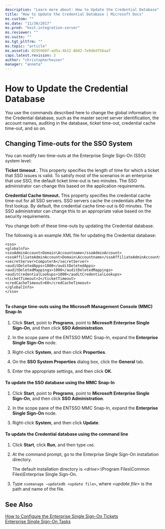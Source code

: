 ```yaml
---
description: "Learn more about: How to Update the Credential Database"
title: "How to Update the Credential Database | Microsoft Docs"
ms.custom: ""
ms.date: "11/30/2017"
ms.prod: "host-integration-server"
ms.reviewer: ""
ms.suite: ""
ms.tgt_pltfrm: ""
ms.topic: "article"
ms.assetid: 0295908f-ad5a-4b12-8b02-7e9d6df56aaf
caps.latest.revision: 3
author: "christopherhouser"
manager: "anneta"
---
```

# How to Update the Credential Database
You use the commands described here to change the global information in the Credential database, such as the master secret server identification, the account names, auditing in the database, ticket time-out, credential cache time-out, and so on.  
  
## Changing Time-outs for the SSO System  
 You can modify two time-outs at the Enterprise Single Sign-On (SSO) system level:  
  
 **Ticket timeout** **.** This property specifies the length of time for which a ticket that SSO issues is valid. To satisfy most of the scenarios in an enterprise that use SSO, the default ticket time-out is two minutes. The SSO administrator can change this based on the application requirements.  
  
 **Credential Cache timeout.** This property specifies the credential cache time-out for all SSO servers. SSO servers cache the credentials after the first lookup. By default, the credential cache time-out is 60 minutes. The SSO administrator can change this to an appropriate value based on the security requirements.  
  
 You change both of these time-outs by updating the Credential database.  
  
 The following is an example XML file for updating the Credential database:  
  
```  
<sso>  
<globalnfo>  
<ssoAdminAccount>Domain\Accountname</ssoAdminAccount>  
<ssoAffiliateAdminAccount>Domain\Accountname</ssoAffiliateAdminAccount>  
<secretServer>ComputerA</secretServer>  
<auditDeletedApps>1000</auditDeletedApps>  
<auditDeletedMappings>1000</auditDeletedMappings>  
<auditCredentialLookups>1000</auditCredentialLookups>  
<ticketTimeout>2</ticketTimeout>  
<credCacheTimeout>60</credCacheTimeout>  
</globalInfo>  
</sso>  
  
```  
  
#### To change time-outs using the Microsoft Management Console (MMC) Snap-In  
  
1.  Click **Start**, point to **Programs**, point to **Microsoft Enterprise Single Sign-On**, and then click **SSO Administration**.  
  
2.  In the scope pane of the ENTSSO MMC Snap-In, expand the **Enterprise Single Sign-On** node.  
  
3.  Right-click **System**, and then click **Properties**.  
  
4.  On the **SSO System Properties** dialog box, click the **General** tab.  
  
5.  Enter the appropriate settings, and then click **OK**.  
  
#### To update the SSO database using the MMC Snap-In  
  
1.  Click **Start**, point to **Programs**, point to **Microsoft Enterprise Single Sign-On**, and then click **SSO Administration**.  
  
2.  In the scope pane of the ENTSSO MMC Snap-In, expand the **Enterprise Single Sign-On** node.  
  
3.  Right-click **System**, and then click **Update**.  
  
#### To update the Credential database using the command line  
  
1.  Click **Start**, click **Run**, and then type `cmd`.  
  
2.  At the command prompt, go to the Enterprise Single Sign-On installation directory.  
  
     The default installation directory is *\<drive>*:\Program Files\Common Files\Enterprise Single Sign-On.  
  
3.  Type `ssomanage –updatedb <update file>`, where *\<update file>* is the path and name of the file.  
  
## See Also  
 [How to Configure the Enterprise Single Sign-On Tickets](../esso/how-to-configure-the-enterprise-single-sign-on-tickets.md)   
 [Enterprise Single Sign-On Tasks](../esso/enterprise-single-sign-on-tasks.md)
